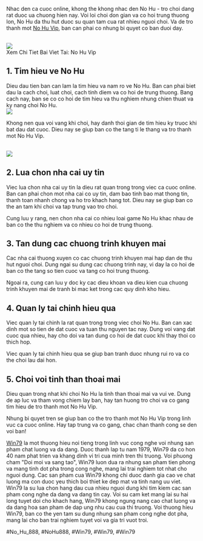 <p>Nhac den ca cuoc online, khong the khong nhac den No Hu - tro choi dang rat duoc ua chuong hien nay. Voi loi choi don gian va co hoi trung thuong lon, No Hu da thu hut duoc su quan tam cua rat nhieu nguoi choi. Va de tro thanh mot <a href="https://win79club1.com/no-hu-vip/">No Hu Vip</a>, ban can phai co nhung bi quyet co ban duoi day.</p><br><img src="https://win79club1.com/wp-content/uploads/2025/04/No-hu-vip-la-gi-ma-duoc-yeu-thich-den-vay.png"></br>
Xem Chi Tiet Bai Viet Tai: No Hu Vip<h2>1. Tim hieu ve No Hu</h2><p>Dieu dau tien ban can lam la tim hieu va nam ro ve No Hu. Ban can phai biet dau la cach choi, luat choi, cach tinh diem va co hoi de trung thuong. Bang cach nay, ban se co co hoi de tim hieu va thu nghiem nhung chien thuat va ky nang choi No Hu.<br><img src="https://win79club1.com/wp-content/uploads/2025/04/Nhung-uu-diem-noi-bat-cua-game-no-hu-vip.png"></br><p>Khong nen qua voi vang khi choi, hay danh thoi gian de tim hieu ky truoc khi bat dau dat cuoc. Dieu nay se giup ban co the tang ti le thang va tro thanh mot No Hu Vip.</p><br><img src="https://win79club1.com/wp-content/uploads/2025/04/No-Hu-Vip-Bi-Quyet-Quay-Hu-Doi-Thuong-Dinh-Cao-2025.png"></br><h2>2. Lua chon nha cai uy tin</h2><p>Viec lua chon nha cai uy tin la dieu rat quan trong trong viec ca cuoc online. Ban can phai chon mot nha cai co uy tin, dam bao tinh bao mat thong tin, thanh toan nhanh chong va ho tro khach hang tot. Dieu nay se giup ban co the an tam khi choi va tap trung vao tro choi.<p>Cung luu y rang, nen chon nha cai co nhieu loai game No Hu khac nhau de ban co the thu nghiem va co nhieu co hoi de trung thuong.</p><h2>3. Tan dung cac chuong trinh khuyen mai</h2><p>Cac nha cai thuong xuyen co cac chuong trinh khuyen mai hap dan de thu hut nguoi choi. Dung ngai su dung cac chuong trinh nay, vi day la co hoi de ban co the tang so tien cuoc va tang co hoi trung thuong.<p>Ngoai ra, cung can luu y doc ky cac dieu khoan va dieu kien cua chuong trinh khuyen mai de tranh bi mac ket trong cac quy dinh kho hieu.</p><h2>4. Quan ly tai chinh hieu qua</h2><p>Viec quan ly tai chinh la rat quan trong trong viec choi No Hu. Ban can xac dinh mot so tien de dat cuoc va tuan thu nguyen tac nay. Dung voi vang dat cuoc qua nhieu, hay cho doi va tan dung co hoi de dat cuoc khi thay thoi co thich hop.</p><p>Viec quan ly tai chinh hieu qua se giup ban tranh duoc nhung rui ro va co the choi lau dai hon.</p><h2>5. Choi voi tinh than thoai mai</h2><p>Dieu quan trong nhat khi choi No Hu la tinh than thoai mai va vui ve. Dung de ap luc va tham vong chiem lay ban, hay tan huong tro choi va co gang tim hieu de tro thanh mot No Hu Vip.</p><p>Nhung bi quyet tren se giup ban co the tro thanh mot No Hu Vip trong linh vuc ca cuoc online. Hay tap trung va co gang, chac chan thanh cong se den voi ban!</p><p><a href="https://win79club1.com/">Win79</a> la mot thuong hieu noi tieng trong linh vuc cong nghe voi nhung san pham chat luong va da dang. Duoc thanh lap tu nam 1979, Win79 da co hon 40 nam phat trien va khang dinh vi tri cua minh tren thi truong. Voi phuong cham "Doi moi va sang tao", Win79 luon dua ra nhung san pham tien phong va mang tinh dot pha trong cong nghe, mang lai trai nghiem tot nhat cho nguoi dung. Cac san pham cua Win79 khong chi duoc danh gia cao ve chat luong ma con duoc yeu thich boi thiet ke dep mat va tinh nang uu viet. Win79 la su lua chon hang dau cua nhieu nguoi dung khi tim kiem cac san pham cong nghe da dang va dang tin cay. Voi su cam ket mang lai su hai long tuyet doi cho khach hang, Win79 khong ngung nang cao chat luong va da dang hoa san pham de dap ung nhu cau cua thi truong. Voi thuong hieu Win79, ban co the yen tam su dung nhung san pham cong nghe dot pha, mang lai cho ban trai nghiem tuyet voi va gia tri vuot troi.</p>
#No_Hu_888, #NoHu888, #Win79, #Win79, #Win79
